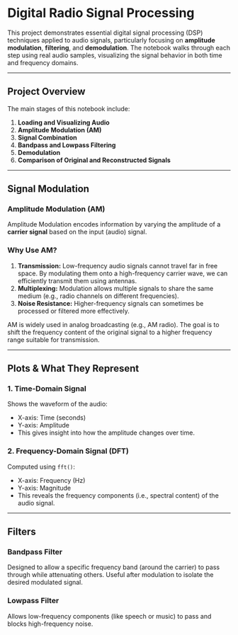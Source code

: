 # Digital Radio Signal Processing

This project demonstrates essential digital signal processing (DSP) techniques applied to audio signals, particularly focusing on **amplitude modulation**, **filtering**, and **demodulation**. The notebook walks through each step using real audio samples, visualizing the signal behavior in both time and frequency domains.

---

## Project Overview

The main stages of this notebook include:

1. **Loading and Visualizing Audio**
2. **Amplitude Modulation (AM)**
3. **Signal Combination**
4. **Bandpass and Lowpass Filtering**
5. **Demodulation**
6. **Comparison of Original and Reconstructed Signals**

---

## Signal Modulation

### Amplitude Modulation (AM)

Amplitude Modulation encodes information by varying the amplitude of a **carrier signal** based on the input (audio) signal.

### Why Use AM?

1. **Transmission:** Low-frequency audio signals cannot travel far in free space. By modulating them onto a high-frequency carrier wave, we can efficiently transmit them using antennas.
2. **Multiplexing:** Modulation allows multiple signals to share the same medium (e.g., radio channels on different frequencies).
3. **Noise Resistance:** Higher-frequency signals can sometimes be processed or filtered more effectively.

AM is widely used in analog broadcasting (e.g., AM radio). The goal is to shift the frequency content of the original signal to a higher frequency range suitable for transmission.

---

## Plots & What They Represent

### 1. **Time-Domain Signal**
Shows the waveform of the audio:
- X-axis: Time (seconds)
- Y-axis: Amplitude
- This gives insight into how the amplitude changes over time.

### 2. **Frequency-Domain Signal (DFT)**
Computed using `fft()`:
- X-axis: Frequency (Hz)
- Y-axis: Magnitude
- This reveals the frequency components (i.e., spectral content) of the audio signal.

---

## Filters

### Bandpass Filter

Designed to allow a specific frequency band (around the carrier) to pass through while attenuating others. Useful after modulation to isolate the desired modulated signal.

### Lowpass Filter

Allows low-frequency components (like speech or music) to pass and blocks high-frequency noise.
